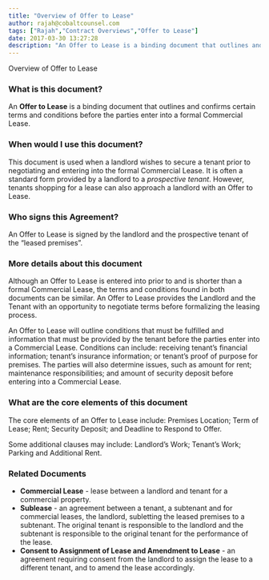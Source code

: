 ```yaml
---
title: "Overview of Offer to Lease"
author: rajah@cobaltcounsel.com
tags: ["Rajah","Contract Overviews","Offer to Lease"]
date: 2017-03-30 13:27:28
description: "An Offer to Lease is a binding document that outlines and confirms certain terms and conditions before the parties enter into a formal Commercial Lease."
---
```


Overview of Offer to Lease

 

### What is this document?
An **Offer to Lease** is a binding document that outlines and confirms certain terms and conditions before the parties enter into a formal Commercial Lease.

 

### When would I use this document?
This document is used when a landlord wishes to secure a tenant prior to negotiating and entering into the formal Commercial Lease. It is often a standard form provided by a landlord to a *prospective tenant*. However, tenants shopping for a lease can also approach a landlord with an Offer to Lease.

 

### Who signs this Agreement?
An Offer to Lease is signed by the landlord and the prospective tenant of the “leased premises”.

 

### More details about this document
Although an Offer to Lease is entered into prior to and is shorter than a formal Commercial Lease, the terms and conditions found in both documents can be similar. An Offer to Lease provides the Landlord and the Tenant with an opportunity to negotiate terms before formalizing the leasing process.

An Offer to Lease will outline conditions that must be fulfilled and information that must be provided by the tenant before the parties enter into a Commercial Lease. Conditions can include: receiving tenant’s financial information; tenant’s insurance information; or tenant’s proof of purpose for premises. The parties will also determine issues, such as amount for rent; maintenance responsibilities; and amount of security deposit before entering into a Commercial Lease.

 

### What are the core elements of this document
The core elements of an Offer to Lease include: Premises Location; Term of Lease; Rent; Security Deposit; and Deadline to Respond to Offer.

Some additional clauses may include: Landlord’s Work; Tenant’s Work; Parking and Additional Rent.

 

### Related Documents
- **Commercial Lease** - lease between a landlord and tenant for a commercial property. 
- **Sublease** - an agreement between a tenant, a subtenant and for commercial leases, the landlord, subletting the leased premises to a subtenant. The original tenant is responsible to the landlord and the subtenant is responsible to the original tenant for the performance of the lease. 
- **Consent to Assignment of Lease and Amendment to Lease** - an agreement requiring consent from the landlord to assign the lease to a different tenant, and to amend the lease accordingly.
